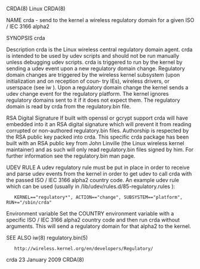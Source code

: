 CRDA(8)                                                                                           Linux                                                                                           CRDA(8)

NAME
       crda - send to the kernel a wireless regulatory domain for a given ISO / IEC 3166 alpha2

SYNOPSIS
       crda

Description
       crda is the Linux wireless central regulatory domain agent.  crda is intended to be used by udev scripts and should not be run manually unless debugging udev scripts.  crda is triggered to run
       by the kernel by sending a udev event upon a new regulatory domain change. Regulatory domain changes are triggered by the wireless kernel subsystem (upon initialization and on reception of coun‐
       try IEs), wireless drivers, or userspace (see iw ). Upon a regulatory domain change the kernel sends a udev change event for the regulatory platform. The kernel ignores regulatory domains sent
       to it if it does not expect them. The regulatory domain is read by crda from the regulatory.bin file.

RSA Digital Signature
       If built with openssl or gcrypt support crda will have embedded into it an RSA digital signature which will prevent it from reading corrupted or non-authored regulatory.bin files. Authorship is
       respected by the RSA public key packed into crda.  This specific crda package has been built with an RSA public key from John Linville (the Linux wireless kernel maintainer) and as such will
       only read regulatory.bin files signed by him. For further information see the regulatory.bin man page.

UDEV RULE
       A udev regulatory rule must be put in place in order to receive and parse udev events from the kernel in order to get udev to call crda with the passed ISO / IEC 3166 alpha2 country code.  An
       example udev rule which can be used (usually in /lib/udev/rules.d/85-regulatory.rules ):

       KERNEL=="regulatory*", ACTION=="change", SUBSYSTEM=="platform", RUN+="/sbin/crda"

Environment variable
       Set the COUNTRY environment variable with a specific ISO / IEC 3166 alpha2 country code and then run crda without arguments. This will send a regulatory domain for that alpha2 to the kernel.

SEE ALSO
       iw(8) regulatory.bin(5)

       http://wireless.kernel.org/en/developers/Regulatory/

crda                                                                                         23 January 2009                                                                                      CRDA(8)

